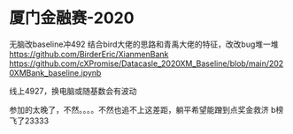 # 厦门金融赛-2020
无脑改baseline冲492
结合bird大佬的思路和青禹大佬的特征，改改bug堆一堆
https://github.com/BirderEric/XianmenBank
https://github.com/cXPromise/Datacasle_2020XM_Baseline/blob/main/2020XMBank_baseline.ipynb


线上4927，换电脑或随基数会有波动

参加的太晚了，不然。。。。不然也追不上这差距，躺平希望能蹭到点奖金救济
b榜飞了23333
